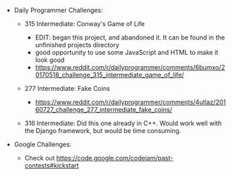 * Daily Programmer Challenges:

    * 315 Intermediate: Conway's Game of Life
        * EDIT: began this project, and abandoned it. It can be found in the unfinished projects directory
        * good opportunity to use some JavaScript and HTML to make it look good
    	* https://www.reddit.com/r/dailyprogrammer/comments/6bumxo/20170518_challenge_315_intermediate_game_of_life/
    
    * 277 Intermediate: Fake Coins
        * https://www.reddit.com/r/dailyprogrammer/comments/4utlaz/20160727_challenge_277_intermediate_fake_coins/
    
    * 316 Intermediate: Did this one already in C++. Would work well with the Django framework, but would be time consuming.

* Google Challenges:
    * Check out https://code.google.com/codejam/past-contests#kickstart


